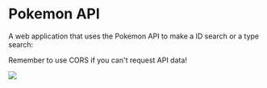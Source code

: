 # Pokemon API

A web application that uses the Pokemon API to make a ID search or a type search:

Remember to use CORS if you can't request API data!

![](https://image.prntscr.com/image/BHY7g72ySfqQFMS8CdasgQ.png)


